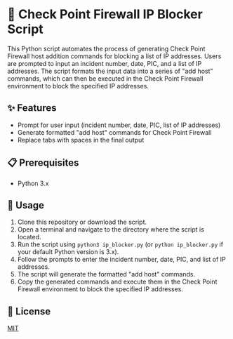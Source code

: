 # 🚧 Check Point Firewall IP Blocker Script

This Python script automates the process of generating Check Point Firewall host addition commands for blocking a list of IP addresses. Users are prompted to input an incident number, date, PIC, and a list of IP addresses. The script formats the input data into a series of "add host" commands, which can then be executed in the Check Point Firewall environment to block the specified IP addresses.

## ✨ Features

- Prompt for user input (incident number, date, PIC, list of IP addresses)
- Generate formatted "add host" commands for Check Point Firewall
- Replace tabs with spaces in the final output

## 📋 Prerequisites

- Python 3.x

## 🚀 Usage

1. Clone this repository or download the script.
2. Open a terminal and navigate to the directory where the script is located.
3. Run the script using `python3 ip_blocker.py` (or `python ip_blocker.py` if your default Python version is 3.x).
4. Follow the prompts to enter the incident number, date, PIC, and list of IP addresses.
5. The script will generate the formatted "add host" commands.
6. Copy the generated commands and execute them in the Check Point Firewall environment to block the specified IP addresses.

## 📄 License

[MIT](https://choosealicense.com/licenses/mit/)

